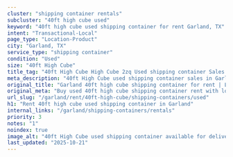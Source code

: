 ```yaml
---
cluster: "shipping container rentals"
subcluster: "40ft high cube used"
keyword: "40ft high cube used shipping container for rent Garland, TX"
intent: "Transactional-Local"
page_type: "Location-Product"
city: "Garland, TX"
service_type: "shipping container"
condition: "Used"
size: "40ft High Cube"
title_tag: "40ft High Cube High Cube 2zq Used shipping container Sales in Garland | LC Container"
meta_description: "40ft High Cube used shipping container sales in Garland. High cube containers with extra height. Fast delivery, competitive pricing. Serving shipping containers area. Quote ID: ASK. Call (214) 524-4168 for your free quote today."
original_title: "Garland 40ft high cube shipping container for rent | LC"
original_meta: "Buy used 40ft high cube shipping container rent with local delivery in Garland, TX. LC Container — local Since 2003. Request a fast quote today."
url_slug: "/garland/rent/40ft-high-cube/shipping-containers/used"
h1: "Rent 40ft high cube used shipping container in Garland"
internal_links: "/garland/shipping-containers/rentals"
priority: 3
notes: "1"
noindex: true
image_alt: "40ft High Cube used shipping container available for delivery in Garland"
last_updated: "2025-10-21"
---
```


<!-- TODO: Add unique city/inventory copy, images, and internal links here. -->
